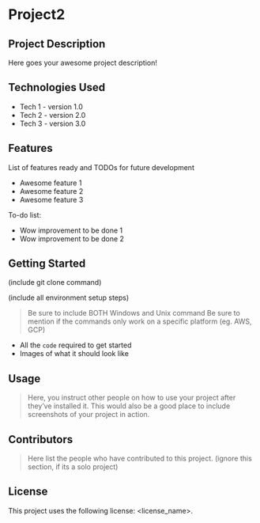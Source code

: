 # Project2

## Project Description
 Here goes your awesome project description!

## Technologies Used
  * Tech 1 - version 1.0
  * Tech 2 - version 2.0
  * Tech 3 - version 3.0

## Features
List of features ready and TODOs for future development

  * Awesome feature 1
  * Awesome feature 2
  * Awesome feature 3
  
  To-do list:

  * Wow improvement to be done 1
  * Wow improvement to be done 2

## Getting Started
(include git clone command) 

(include all environment setup steps)

> Be sure to include BOTH Windows and Unix command
> Be sure to mention if the commands only work on a specific platform (eg. AWS, GCP)

  - All the `code` required to get started
  - Images of what it should look like

## Usage
> Here, you instruct other people on how to use your project after they’ve installed it. This would also be a good place to include screenshots of your project in action.

## Contributors
> Here list the people who have contributed to this project. (ignore this section, if its a solo project)
## License
This project uses the following license: <license_name>.